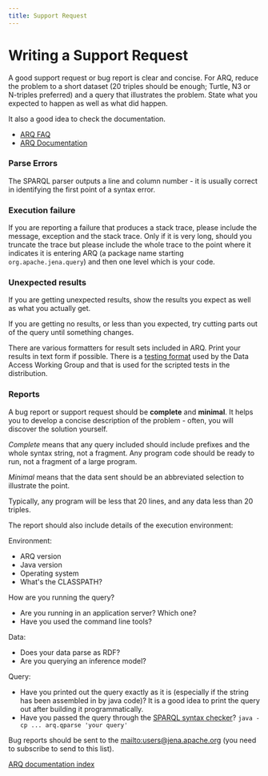 ```yaml
---
title: Support Request
---
```


# Writing a Support Request

A good support request or bug report is clear and concise. For ARQ,
reduce the problem to a short dataset (20 triples should be enough;
Turtle, N3 or N-triples preferred) and a query that illustrates the
problem. State what you expected to happen as well as what did
happen.

It also a good idea to check the documentation.

-   [ARQ FAQ](faq.html)
-   [ARQ Documentation](index.html)

### Parse Errors

The SPARQL parser outputs a line and column number - it is usually
correct in identifying the first point of a syntax error.

### Execution failure

If you are reporting a failure that produces a stack trace, please
include the message, exception and the stack trace. Only if it is
very long, should you truncate the trace but please include the
whole trace to the point where it indicates it is entering ARQ (a
package name starting `org.apache.jena.query`) and then one level
which is your code.

### Unexpected results

If you are getting unexpected results, show the results you expect
as well as what you actually get.

If you are getting no results, or less than you expected, try
cutting parts out of the query until something changes.

There are various formatters for result sets included in ARQ.
Print your results in text form if possible. There is a
[testing format](http://www.w3.org/2001/sw/DataAccess/tests/README.html)
used by the Data Access Working Group and that is used for the
scripted tests in the distribution.

### Reports

A bug report or support request should be **complete** and
**minimal**. It helps you to develop a concise description of the
problem - often, you will discover the solution yourself.

*Complete* means that any query included should include prefixes
and the whole syntax string, not a fragment. Any program code
should be ready to run, not a fragment of a large program.

*Minimal* means that the data sent should be an abbreviated
selection to illustrate the point.

Typically, any program will be less that 20 lines, and any data
less than 20 triples.

The report should also include details of the execution
environment:

Environment:
-   ARQ version
-   Java version
-   Operating system
-   What's the CLASSPATH?

How are you running the query?
-   Are you running in an application server? Which one?
-   Have you used the command line tools?

Data:
-   Does your data parse as RDF?
-   Are you querying an inference model?

Query:
-   Have you printed out the query exactly as it is (especially if
    the string has been assembled in by java code)? It is a good idea
    to print the query out after building it programmatically.
-   Have you passed the query through the
    [SPARQL syntax checker](cmds.html#arq.qparse)?
    `java -cp ... arq.qparse 'your query'`

Bug reports should be sent to the
[mailto:users@jena.apache.org](mailto:users@jena.apache.org)
(you need to subscribe to send to this list).

[ARQ documentation index](index.html)



